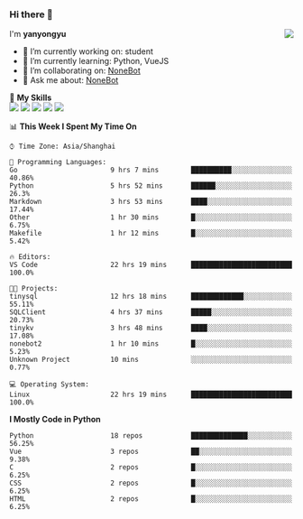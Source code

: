 ### Hi there 👋

<a href="#">
  <img align="right" src="https://github-readme-stats.vercel.app/api?username=yanyongyu&count_private=true&show_icons=true&bg_color=15,f2f7fd,E0EAFC" />
</a>

I'm **yanyongyu**

- 🔭 I’m currently working on: student
- 🌱 I’m currently learning: Python, VueJS
- 👯 I’m collaborating on: [NoneBot](https://github.com/nonebot)
- 💬 Ask me about: [NoneBot](https://github.com/nonebot)

🌟 **My Skills**  
![](https://img.shields.io/badge/-Python-3e74a2?style=flat-square&logo=Python&logoColor=fff)
![](https://img.shields.io/badge/-Vue-4fc08d?style=flat-square&logo=Vue.js&logoColor=fff)
![](https://img.shields.io/badge/-Node.js-339933?style=flat-square&logo=Node.js&logoColor=fff)
![](https://img.shields.io/badge/-Docker-2496ED?style=flat-square&logo=Docker&logoColor=fff)
![](https://img.shields.io/badge/-Linux-000000?style=flat-square&logo=Linux&logoColor=fff)

<!--START_SECTION:waka-->
📊 **This Week I Spent My Time On** 

```text
⌚︎ Time Zone: Asia/Shanghai

💬 Programming Languages: 
Go                       9 hrs 7 mins        ██████████░░░░░░░░░░░░░░░   40.86% 
Python                   5 hrs 52 mins       ██████░░░░░░░░░░░░░░░░░░░   26.3% 
Markdown                 3 hrs 53 mins       ████░░░░░░░░░░░░░░░░░░░░░   17.44% 
Other                    1 hr 30 mins        █░░░░░░░░░░░░░░░░░░░░░░░░   6.75% 
Makefile                 1 hr 12 mins        █░░░░░░░░░░░░░░░░░░░░░░░░   5.42%

🔥 Editors: 
VS Code                  22 hrs 19 mins      █████████████████████████   100.0%

🐱‍💻 Projects: 
tinysql                  12 hrs 18 mins      █████████████░░░░░░░░░░░░   55.11% 
SQLClient                4 hrs 37 mins       █████░░░░░░░░░░░░░░░░░░░░   20.73% 
tinykv                   3 hrs 48 mins       ████░░░░░░░░░░░░░░░░░░░░░   17.08% 
nonebot2                 1 hr 10 mins        █░░░░░░░░░░░░░░░░░░░░░░░░   5.23% 
Unknown Project          10 mins             ░░░░░░░░░░░░░░░░░░░░░░░░░   0.77%

💻 Operating System: 
Linux                    22 hrs 19 mins      █████████████████████████   100.0%

```

**I Mostly Code in Python** 

```text
Python                   18 repos            ██████████████░░░░░░░░░░░   56.25% 
Vue                      3 repos             ██░░░░░░░░░░░░░░░░░░░░░░░   9.38% 
C                        2 repos             █░░░░░░░░░░░░░░░░░░░░░░░░   6.25% 
CSS                      2 repos             █░░░░░░░░░░░░░░░░░░░░░░░░   6.25% 
HTML                     2 repos             █░░░░░░░░░░░░░░░░░░░░░░░░   6.25%

```



<!--END_SECTION:waka-->
